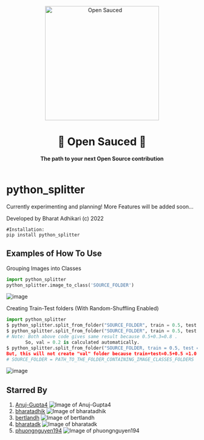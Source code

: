 <div align="center">
  <br>
  <img alt="Open Sauced" src="https://i.ibb.co/7jPXt0Z/logo1-92f1a87f.png" width="300px">
  <h1>🍕 Open Sauced 🍕</h1>
  <strong>The path to your next Open Source contribution</strong>
</div>
<br>

# python_splitter

Currently experimenting and planning! More Features will be added soon...

Developed by Bharat Adhikari (c) 2022

```
#Installation:
pip install python_splitter
```

## Examples of How To Use 

Grouping Images into Classes
```python
import python_splitter
python_splitter.image_to_class('SOURCE_FOLDER')
```
![image](https://user-images.githubusercontent.com/51126350/201512011-056cdabf-de2f-4c00-b294-8fd31325ffe0.png)


Creating Train-Test folders (With Random-Shuffling Enabled)

```python
import python_splitter
$ python_splitter.split_from_folder("SOURCE_FOLDER", train = 0.5, test = 0.3, val = 0.2)
$ python_splitter.split_from_folder("SOURCE_FOLDER", train = 0.5, test = 0.3)
# Note: Both above code gives same result because 0.5+0.3=0.8 . 
	   So, val = 0.2 is calculated automatically.
$ python_splitter.split_from_folder("SOURCE_FOLDER, train = 0.5, test = 0.5)
But, this will not create "val" folder because train+test=0.5+0.5 =1.0
# SOURCE_FOLDER = PATH_TO_THE_FOLDER_CONTAINING_IMAGE_CLASSES_FOLDERS
```
![image](https://user-images.githubusercontent.com/51126350/201512419-305e313a-6e15-4c8c-892e-e34dec3f732e.png)

## Starred By

1. [Anuj-Gupta4](https://github.com/Anuj-Gupta4)
   ![Image of Anuj-Gupta4](https://avatars.githubusercontent.com/u/84966248?v=4)
2. [bharatadhik](https://github.com/bharatadhik)
   ![Image of bharatadhik](https://avatars.githubusercontent.com/u/97297013?v=4)
3. [bertlandh](https://github.com/bertlandh)
   ![Image of bertlandh](https://avatars.githubusercontent.com/u/27841491?v=4)
4. [bharatadk](https://github.com/bharatadk)
   ![Image of bharatadk](https://avatars.githubusercontent.com/u/51126350?v=4)
5. [phuongnguyen194](https://github.com/phuongnguyen194)
   ![Image of phuongnguyen194](https://avatars.githubusercontent.com/u/94124578?v=4)
